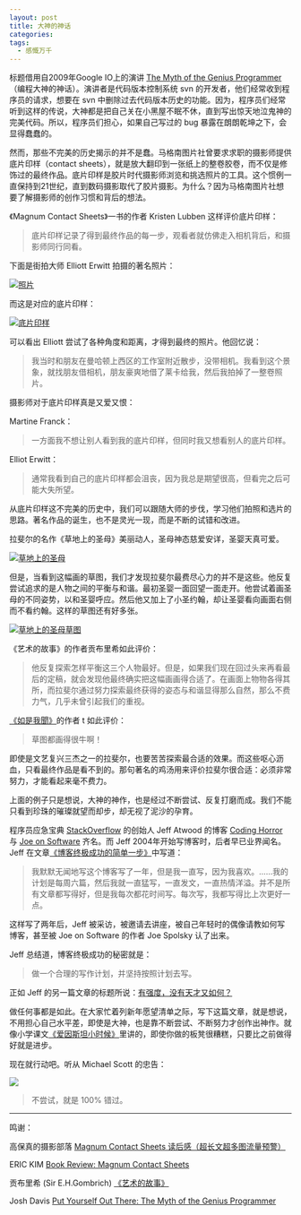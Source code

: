 ```yaml
---
layout: post
title: 大神的神话
categories: 
tags:
  - 感慨万千
---
```


标题借用自2009年Google IO上的演讲 [The Myth of the Genius Programmer](https://www.youtube.com/watch?v=0SARbwvhupQ)（编程大神的神话）。演讲者是代码版本控制系统 svn 的开发者，他们经常收到程序员的请求，想要在 svn 中删除过去代码版本历史的功能。因为，程序员们经常听到这样的传说，大神都是把自己关在小黑屋不眠不休，直到写出惊天地泣鬼神的完美代码。所以，程序员们担心，如果自己写过的 bug 暴露在朗朗乾坤之下，会显得蠢蠢的。

然而，那些不完美的历史揭示的并不是蠢。马格南图片社曾要求求职的摄影师提供底片印样（contact sheets），就是放大翻印到一张纸上的整卷胶卷，而不仅是修饰过的最终作品。底片印样是胶片时代摄影师浏览和挑选照片的工具。这个惯例一直保持到21世纪，直到数码摄影取代了胶片摄影。为什么？因为马格南图片社想要了解摄影师的创作习惯和背后的想法。

《Magnum Contact Sheets》一书的作者 Kristen Lubben 这样评价底片印样：

> 底片印样记录了得到最终作品的每一步，观看者就仿佛走入相机背后，和摄影师同行同看。

下面是街拍大师 Elliott Erwitt 拍摄的著名照片：

[![照片](/images/2017/01/NYC15335.jpg)](https://pro.magnumphotos.com/Asset/-2K7O3RYMNVJ.html)

而这是对应的底片印样：

[![底片印样](/images/2017/01/34yyc.jpg)](http://imgur.com/34yyc)

可以看出 Elliott 尝试了各种角度和距离，才得到最终的照片。他回忆说：

> 我当时和朋友在曼哈顿上西区的工作室附近散步，没带相机。我看到这个景象，就找朋友借相机，朋友豪爽地借了莱卡给我，然后我拍掉了一整卷照片。

摄影师对于底片印样真是又爱又恨：

Martine Franck：

> 一方面我不想让别人看到我的底片印样，但同时我又想看别人的底片印样。

Elliot Erwitt：

> 通常我看到自己的底片印样都会沮丧，因为我总是期望很高，但看完之后可能大失所望。

从底片印样这不完美的历史中，我们可以跟随大师的步伐，学习他们拍照和选片的思路。著名作品的诞生，也不是灵光一现，而是不断的试错和改进。

拉斐尔的名作《草地上的圣母》美丽动人，圣母神态慈爱安详，圣婴天真可爱。

[![草地上的圣母](/images/2017/01/Madonna_in_the_Meadow.jpg)](https://en.wikipedia.org/wiki/Madonna_del_Prato_(Raphael))

但是，当看到这幅画的草图，我们才发现拉斐尔最费尽心力的并不是这些。他反复尝试追求的是人物之间的平衡与和谐。最初圣婴一面回望一面走开。他尝试着画圣母的不同姿势，以和圣婴呼应。然后他又加上了小圣约翰，却让圣婴看向画面右侧而不看约翰。这样的草图还有好多张。

[![草地上的圣母草图](/images/2017/01/Madonna_in_the_Meadow_draft.png)](https://book.douban.com/subject/3162991/)

《艺术的故事》的作者贡布里希如此评价：

> 他反复探索怎样平衡这三个人物最好。但是，如果我们现在回过头来再看最后的定稿，就会发现他最终确实把这幅画画得合适了。在画面上物物各得其所，而拉斐尔通过努力探索最终获得的姿态与和谐显得那么自然，那么不费力气，几乎未曾引起我们的重视。

[《如是我聞》](http://ztpala.com/)的作者 t 如此评价：

> 草图都画得很牛啊！

即使是文艺复兴三杰之一的拉斐尔，也要苦苦探索最合适的效果。而这些呕心沥血，只看最终作品是看不到的。那句著名的鸡汤用来评价拉斐尔很合适：必须非常努力，才能看起来毫不费力。

上面的例子只是想说，大神的神作，也是经过不断尝试、反复打磨而成。我们不能只看到珍珠的璀璨就望而却步，却无视了泥沙的孕育。

程序员应急宝典 [StackOverflow](http://stackoverflow.com/) 的创始人 Jeff Atwood 的博客 [Coding Horror](https://blog.codinghorror.com/) 与 [Joe on Software](https://www.joelonsoftware.com/) 齐名。而 Jeff 2004年开始写博客时，后者早已业界闻名。Jeff 在文章[《博客终极成功的简单一步》](https://blog.codinghorror.com/how-to-achieve-ultimate-blog-success-in-one-easy-step/》)中写道：

> 我默默无闻地写这个博客写了一年，但是我一直写，因为我喜欢。……我的计划是每周六篇，然后我就一直猛写，一直发文，一直热情洋溢。并不是所有文章都写得好，但是我每次都花时间写。每次写，我都写得比上次更好一点。

这样写了两年后，Jeff 被采访，被邀请去讲座，被自己年轻时的偶像请教如何写博客，甚至被 Joe on Software 的作者 Joe Spolsky 认了出来。

Jeff 总结道，博客终极成功的秘密就是：

> 做一个合理的写作计划，并坚持按照计划去写。

正如 Jeff 的另一篇文章的标题所说：[有强度，没有天才又如何？](https://blog.codinghorror.com/who-needs-talent-when-you-have-intensity/)

做任何事都是如此。在大家忙着列新年愿望清单之际，写下这篇文章，就是想说，不用担心自己水平差，即使是大神，也是靠不断尝试、不断努力才创作出神作。就像小学课文[《爱因斯坦小时候》](http://book.ifeng.com/special/yuwenshu60/list/200908/0805_7527_1286734.shtml)里讲的，即使你做的板凳很糟糕，只要比之前做得好就是进步。

现在就行动吧。听从 Michael Scott 的忠告：

![](/images/2017/01/michael_scott.png)

> 不尝试，就是 100% 错过。

---

鸣谢：

高保真的摄影部落 [Magnum Contact Sheets 读后感（超长文超多图流量预警）](http://www.hifitamphotography.com/2016/11/01/magnum-contact-sheets-%E8%AF%BB%E5%90%8E%E6%84%9F%EF%BC%88%E8%B6%85%E9%95%BF%E6%96%87%E8%B6%85%E5%A4%9A%E5%9B%BE%E6%B5%81%E9%87%8F%E9%A2%84%E8%AD%A6%EF%BC%89/)

ERIC KIM [Book Review: Magnum Contact Sheets](http://erickimphotography.com/blog/2012/10/03/10-things-street-photographers-can-learn-from-magnum-contact-sheets/)

贡布里希 (Sir E.H.Gombrich) [《艺术的故事》](https://book.douban.com/subject/3162991/)

Josh Davis [Put Yourself Out There: The Myth of the Genius Programmer](http://joshldavis.com/2014/06/13/put-yourself-out-there/)
